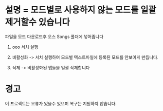 # 설명 = 모드별로 사용하지 않는 모드를 일괄 제거할수 있습니다

파일을 모드 다운로드후 오스 Songs 폴더에 넣어줍니다

1. ooo 서치 실행

2. 비활성화 -> 서치 실행하여 모드별 텍스트파일에 등록된 모드를 안보이게 만듭니다.

3. 삭제 -> 비활성화된 맵들을 일괄 삭제합니다

# 경고

이 프로젝트는 오류가 있을수 있으며 복구는 지원하지 않습니다.

